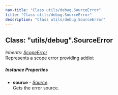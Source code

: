 ```yaml
---
nav-title: "Class utils/debug.SourceError"
title: "Class utils/debug.SourceError"
description: "Class utils/debug.SourceError"
---
```

## Class: "utils/debug".SourceError  
_Inherits:_ [_ScopeError_](../../utils/debug/ScopeError.md)  
Represents a scope error providing addiot

##### Instance Properties
 - **source** - [_Source_](../../utils/debug/Source.md).    
  Gets the error source.
